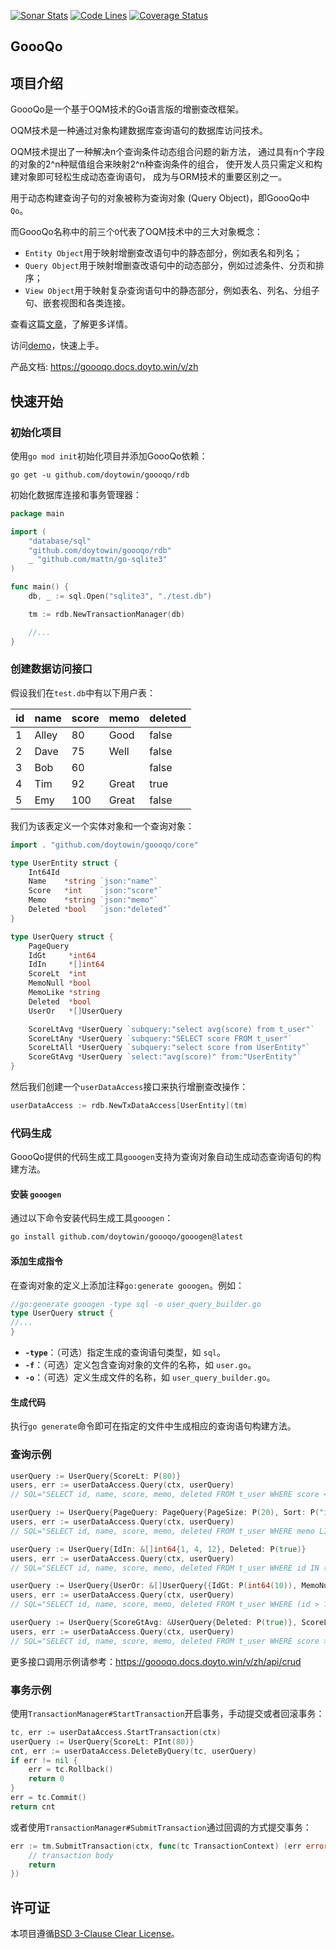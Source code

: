 [![Sonar Stats](https://sonarcloud.io/api/project_badges/measure?project=win.doyto.goooqo&metric=alert_status)](https://sonarcloud.io/dashboard?id=win.doyto.goooqo)
[![Code Lines](https://sonarcloud.io/api/project_badges/measure?project=win.doyto.goooqo&metric=ncloc)](https://sonarcloud.io/component_measures?id=win.doyto.goooqo&metric=ncloc)
[![Coverage Status](https://sonarcloud.io/api/project_badges/measure?project=win.doyto.goooqo&metric=coverage)](https://sonarcloud.io/component_measures?id=win.doyto.goooqo&metric=coverage)

GoooQo
---

## 项目介绍

GoooQo是一个基于OQM技术的Go语言版的增删查改框架。

OQM技术是一种通过对象构建数据库查询语句的数据库访问技术。

OQM技术提出了一种解决n个查询条件动态组合问题的新方法，
通过具有n个字段的对象的2^n种赋值组合来映射2^n种查询条件的组合，
使开发人员只需定义和构建对象即可轻松生成动态查询语句，
成为与ORM技术的重要区别之一。

用于动态构建查询子句的对象被称为查询对象 (Query Object)，即GoooQo中`Qo`。

而GoooQo名称中的前三个`O`代表了OQM技术中的三大对象概念：

- `Entity Object`用于映射增删查改语句中的静态部分，例如表名和列名；
- `Query Object`用于映射增删查改语句中的动态部分，例如过滤条件、分页和排序；
- `View Object`用于映射复杂查询语句中的静态部分，例如表名、列名、分组子句、嵌套视图和各类连接。

查看这篇[文章](https://blog.doyto.win/post/introduction-to-goooqo-en/)，了解更多详情。

访问[demo](https://github.com/doytowin/goooqo-demo)，快速上手。

产品文档: https://goooqo.docs.doyto.win/v/zh

## 快速开始

### 初始化项目

使用`go mod init`初始化项目并添加GoooQo依赖：

```
go get -u github.com/doytowin/goooqo/rdb
```

初始化数据库连接和事务管理器：

```go
package main

import (
	"database/sql"
	"github.com/doytowin/goooqo/rdb"
	_ "github.com/mattn/go-sqlite3"
)

func main() {
	db, _ := sql.Open("sqlite3", "./test.db")

	tm := rdb.NewTransactionManager(db)

	//...
}
```

### 创建数据访问接口

假设我们在`test.db`中有以下用户表：

| id | name  | score | memo  | deleted |
|----|-------|-------|-------|---------|
| 1  | Alley | 80    | Good  | false   |
| 2  | Dave  | 75    | Well  | false   |
| 3  | Bob   | 60    |       | false   |
| 4  | Tim   | 92    | Great | true    |
| 5  | Emy   | 100   | Great | false   |

我们为该表定义一个实体对象和一个查询对象：

```go
import . "github.com/doytowin/goooqo/core"

type UserEntity struct {
	Int64Id
	Name    *string `json:"name"`
	Score   *int    `json:"score"`
	Memo    *string `json:"memo"`
	Deleted *bool   `json:"deleted"`
}

type UserQuery struct {
	PageQuery
	IdGt     *int64
	IdIn     *[]int64
	ScoreLt  *int
	MemoNull *bool
	MemoLike *string
	Deleted  *bool
	UserOr   *[]UserQuery

	ScoreLtAvg *UserQuery `subquery:"select avg(score) from t_user"`
	ScoreLtAny *UserQuery `subquery:"SELECT score FROM t_user"`
	ScoreLtAll *UserQuery `subquery:"select score from UserEntity"`
	ScoreGtAvg *UserQuery `select:"avg(score)" from:"UserEntity"`
}
```

然后我们创建一个`userDataAccess`接口来执行增删查改操作：

```go
userDataAccess := rdb.NewTxDataAccess[UserEntity](tm)
```

### 代码生成

GoooQo提供的代码生成工具`gooogen`支持为查询对象自动生成动态查询语句的构建方法。

#### 安装 `gooogen`

通过以下命令安装代码生成工具`gooogen`：

```bash
go install github.com/doytowin/goooqo/gooogen@latest
```

#### 添加生成指令

在查询对象的定义上添加注释`go:generate gooogen`。例如：

```go
//go:generate gooogen -type sql -o user_query_builder.go
type UserQuery struct {
//...
}
```

- **`-type`**：（可选）指定生成的查询语句类型，如 `sql`。
- **`-f`**：（可选）定义包含查询对象的文件的名称，如 `user.go`。
- **`-o`**：（可选）定义生成文件的名称，如 `user_query_builder.go`。

#### 生成代码

执行`go generate`命令即可在指定的文件中生成相应的查询语句构建方法。

### 查询示例

```go
userQuery := UserQuery{ScoreLt: P(80)}
users, err := userDataAccess.Query(ctx, userQuery)
// SQL="SELECT id, name, score, memo, deleted FROM t_user WHERE score < ?" args="[80]"

userQuery := UserQuery{PageQuery: PageQuery{PageSize: P(20), Sort: P("id,desc;score")}, MemoLike: P("Great")}
users, err := userDataAccess.Query(ctx, userQuery)
// SQL="SELECT id, name, score, memo, deleted FROM t_user WHERE memo LIKE ? ORDER BY id DESC, score LIMIT 20 OFFSET 0" args="[Great]"

userQuery := UserQuery{IdIn: &[]int64{1, 4, 12}, Deleted: P(true)}
users, err := userDataAccess.Query(ctx, userQuery)
// SQL="SELECT id, name, score, memo, deleted FROM t_user WHERE id IN (?, ?, ?) AND deleted = ?" args="[1 4 12 true]"

userQuery := UserQuery{UserOr: &[]UserQuery{{IdGt: P(int64(10)), MemoNull: P(true)}, {ScoreLt: P(80), MemoLike: P("Good")}}}
users, err := userDataAccess.Query(ctx, userQuery)
// SQL="SELECT id, name, score, memo, deleted FROM t_user WHERE (id > ? AND memo IS NULL OR score < ? AND memo LIKE ?)" args="[10 80 Good]"

userQuery := UserQuery{ScoreGtAvg: &UserQuery{Deleted: P(true)}, ScoreLtAny: &UserQuery{}}
users, err := userDataAccess.Query(ctx, userQuery)
// SQL="SELECT id, name, score, memo, deleted FROM t_user WHERE score > (SELECT avg(score) FROM t_user WHERE deleted = ?) AND score < ANY(SELECT score FROM t_user)" args="[true]"
```

更多接口调用示例请参考：https://goooqo.docs.doyto.win/v/zh/api/crud

### 事务示例

使用`TransactionManager#StartTransaction`开启事务，手动提交或者回滚事务：
```go
tc, err := userDataAccess.StartTransaction(ctx)
userQuery := UserQuery{ScoreLt: PInt(80)}
cnt, err := userDataAccess.DeleteByQuery(tc, userQuery)
if err != nil {
	err = tc.Rollback()
	return 0
}
err = tc.Commit()
return cnt
```

或者使用`TransactionManager#SubmitTransaction`通过回调的方式提交事务：
```go
err := tm.SubmitTransaction(ctx, func(tc TransactionContext) (err error) {
	// transaction body
	return
})
```

许可证
---
本项目遵循[BSD 3-Clause Clear License](https://spdx.org/licenses/BSD-3-Clause-Clear)。
